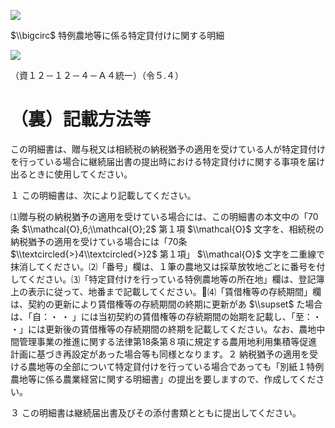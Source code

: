 ![](https://www.nta.go.jp/tmp/18adc991-1cad-47bf-92a0-e8e087699c9e/images/adb88aba9172190e94e187f351553a0524be9e749ea651810cba07a7ab5a4ea5.jpg)

$\\bigcirc$ 特例農地等に係る特定貸付けに関する明細

![](https://www.nta.go.jp/tmp/18adc991-1cad-47bf-92a0-e8e087699c9e/images/004ab120e03d13f85c3525887a46f377ae7be879bca133824785cba6488326f8.jpg)

（資１２－１２－４－Ａ４統一）（令５.４）

# （裏）記載方法等

この明細書は、贈与税又は相続税の納税猶予の適用を受けている人が特定貸付けを行っている場合に継続届出書の提出時における特定貸付けに関する事項を届け出るときに使用してください。

１ この明細書は、次により記載してください。

⑴贈与税の納税猶予の適用を受けている場合には、この明細書の本文中の「70条 $\\mathcal{O},6;\\mathcal{O};2$ 第１項 $\\mathcal{O}$ 文字を、相続税の納税猶予の適用を受けている場合には「70条 $\\textcircled{>}4\\textcircled{>}2$ 第１項」 $\\mathcal{O}$ 文字を二重線で抹消してください。⑵「番号」欄は、１筆の農地又は採草放牧地ごとに番号を付してください。⑶「特定貸付けを行っている特例農地等の所在地」欄は、登記簿上の表示に従って、地番まで記載してください。⑷「賃借権等の存続期間」欄は、契約の更新により賃借権等の存続期間の終期に更新があ $\\supset$ た場合は、「自：・ ・ 」には当初契約の賃借権等の存続期間の始期を記載し、「至：・ ・」には更新後の賃借権等の存続期間の終期を記載してください。なお、農地中間管理事業の推進に関する法律第18条第８項に規定する農用地利用集積等促進計画に基づき再設定があった場合等も同様となります。２ 納税猶予の適用を受ける農地等の全部について特定貸付けを行っている場合であっても「別紙１特例農地等に係る農業経営に関する明細書」の提出を要しますので、作成してください。

３ この明細書は継続届出書及びその添付書類とともに提出してください。